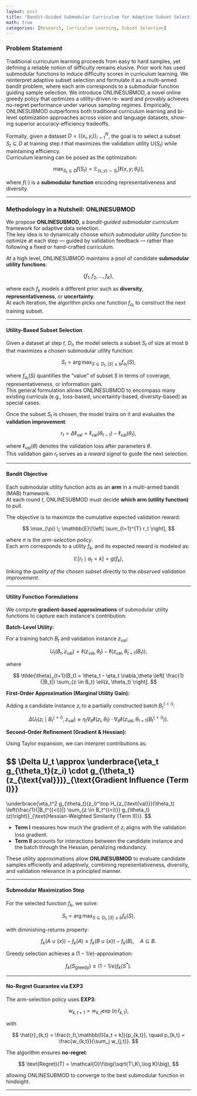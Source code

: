 ```yaml
---
layout: post
title: "Bandit-Guided Submodular Curriculum for Adaptive Subset Selection"
math: true
categories: [Research, Curriculum Learning, Subset Selection]
---
```


### Problem Statement

Traditional curriculum learning proceeds from easy to hard samples, yet defining
a reliable notion of difficulty remains elusive. Prior work has used submodular
functions to induce difficulty scores in curriculum learning. We reinterpret adaptive
subset selection and formulate it as a multi-armed bandit problem, where each
arm corresponds to a submodular function guiding sample selection. We introduce
ONLINESUBMOD, a novel online greedy policy that optimizes a utility-driven re-
ward and provably achieves no-regret performance under various sampling regimes.
Empirically, ONLINESUBMOD outperforms both traditional curriculum learning
and bi-level optimization approaches across vision and language datasets, show-
ing superior accuracy-efficiency tradeoffs.

Formally, given a dataset $D = \{(x_i, y_i)\}_{i=1}^N$, the goal is to select a subset  
$S_t \subseteq D$ at training step $t$ that maximizes the validation utility $U(S_t)$ while maintaining efficiency.  
Curriculum learning can be posed as the optimization:

$$
\max_{S_t \subseteq D} f(S_t) = \mathbb{E}_{(x,y)\sim S_t} [ \ell(x, y; \theta_t) ],
$$

where $f(\cdot)$ is a **submodular function** encoding representativeness and diversity.

---

### Methodology in a Nutshell: ONLINESUBMOD

We propose **ONLINESUBMOD**, a *bandit-guided submodular curriculum* framework for adaptive data selection.  
The key idea is to dynamically choose *which submodular utility function* to optimize at each step — guided by validation feedback — rather than following a fixed or hand-crafted curriculum.

At a high level, ONLINESUBMOD maintains a pool of candidate **submodular utility functions**:

$$
\{f_1, f_2, \dots, f_K\},
$$

where each $f_k$ models a different prior such as **diversity**, **representativeness**, or **uncertainty**.  
At each iteration, the algorithm picks one function $f_{a_t}$ to construct the next training subset.

---

#### Utility-Based Subset Selection

Given a dataset at step $t$, $D_t$, the model selects a subset $S_t$ of size at most $b$ that maximizes a chosen submodular utility function:

$$
S_t = \arg\max_{S \subseteq D_t,\; |S| \le b} f_{a_t}(S),
$$

where $f_{a_t}(S)$ quantifies the “value” of subset $S$ in terms of coverage, representativeness, or information gain.  
This general formulation allows ONLINESUBMOD to encompass many existing curricula (e.g., loss-based, uncertainty-based, diversity-based) as special cases.

Once the subset $S_t$ is chosen, the model trains on it and evaluates the **validation improvement**:

$$
r_t = \Delta \ell_{\text{val}}
    = \ell_{\text{val}}(\theta_{t-1})
    - \ell_{\text{val}}(\theta_t),
$$

where $\ell_{\text{val}}(\theta)$ denotes the validation loss after parameters $\theta$.  
This validation gain $r_t$ serves as a *reward signal* to guide the next selection.

---

#### Bandit Objective

Each submodular utility function acts as an **arm** in a multi-armed bandit (MAB) framework.  
At each round $t$, ONLINESUBMOD must decide **which arm (utility function)** to pull.

The objective is to maximize the cumulative expected validation reward:

$$
\max_{\pi} \; \mathbb{E}\!\left[ \sum_{t=1}^{T} r_t \right],
$$

where $\pi$ is the *arm-selection policy*.  
Each arm corresponds to a utility $f_k$, and its expected reward is modeled as:

$$
\mathbb{E}[r_t \mid a_t = k] = g(f_k),
$$

linking the *quality of the chosen subset* directly to the *observed validation improvement*.

---

#### Utility Function Formulations

We compute **gradient-based approximations** of submodular utility functions to capture each instance's contribution:

**Batch-Level Utility:**

For a training batch $B_t$ and validation instance $z_{\text{val}}$:

$$
U_t(B_t, z_{\text{val}}) = \ell(z_{\text{val}}, \theta_t) - \ell(z_{\text{val}}, \tilde{\theta}_{t+1}(B_t)),
$$

where 

$$
\tilde{\theta}_{t+1}(B_t) = \theta_t - \eta_t \nabla_\theta \left[ \frac{1}{|B_t|} \sum_{z \in B_t} \ell(z, \theta_t) \right].
$$

**First-Order Approximation (Marginal Utility Gain):**

Adding a candidate instance $z_i$ to a partially constructed batch $B_t^{(<i)}$:

$$
\Delta U_t(z_i \mid B_t^{(<i)}, z_{\text{val}}) \approx \eta_t \nabla_\theta \ell(z_i, \theta_t) \cdot \nabla_\theta \ell(z_{\text{val}}, \theta_{t+1}(B_t^{(<i)})).
$$

**Second-Order Refinement (Gradient & Hessian):**

Using Taylor expansion, we can interpret contributions as:

$$
\Delta U_t \approx 
\underbrace{\eta_t g_{\theta_t}(z_i) \cdot g_{\theta_t}(z_{\text{val}})}_{\text{Gradient Influence (Term I)}} 
- 
\underbrace{\eta_t^2 g_{\theta_t}(z_i)^\top H_{z_{\text{val}}}(\theta_t) \left(\frac{1}{|B_t^{(<i)}|} \sum_{z \in B_t^{(<i)}} g_{\theta_t}(z)\right)}_{\text{Hessian-Weighted Similarity (Term II)}}.
$$

- **Term I** measures how much the gradient of $z_i$ aligns with the validation loss gradient.  
- **Term II** accounts for interactions between the candidate instance and the batch through the Hessian, penalizing redundancy.

These utility approximations allow **ONLINESUBMOD** to evaluate candidate samples efficiently and adaptively, combining representativeness, diversity, and validation relevance in a principled manner.

---

#### Submodular Maximization Step

For the selected function $f_k$, we solve:

$$
S_t = \arg\max_{S \subseteq D_t,\; |S| \le b} f_k(S),
$$

with diminishing-returns property:

$$
f_k(A \cup \{x\}) - f_k(A)
  \ge
  f_k(B \cup \{x\}) - f_k(B),
  \quad A \subseteq B.
$$

Greedy selection achieves a $(1 - 1/e)$-approximation:

$$
f_k(S_{\text{greedy}}) \ge (1 - 1/e) f_k(S^*).
$$

---

#### No-Regret Guarantee via EXP3

The arm-selection policy uses **EXP3**:

$$
w_{k,t+1} = w_{k,t} \exp\!\big(\eta\,\hat{r}_{k,t}\big),
$$

with

$$
\hat{r}_{k,t}
  = \frac{r_t\,\mathbb{I}[a_t = k]}{p_{k,t}}, \quad
  p_{k,t} = \frac{w_{k,t}}{\sum_j w_{j,t}}.
$$

The algorithm ensures **no-regret**:

$$
\text{Regret}(T) = \mathcal{O}\!\big(\sqrt{T\,K\,\log K}\big),
$$

allowing ONLINESUBMOD to converge to the best submodular function in hindsight.

---
